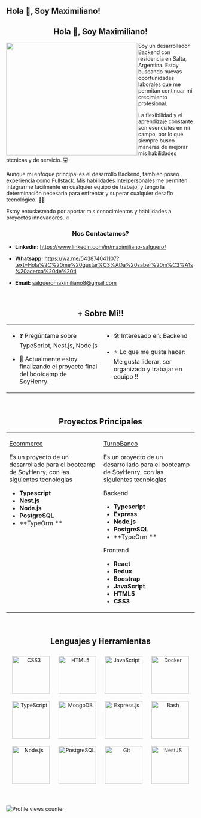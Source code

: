 ## Hola 👋, Soy Maximiliano!


## <div align="center">Hola 👋, Soy Maximiliano!</div>  
<div align="center">
  <img src="https://res.cloudinary.com/dd1yaduhv/image/upload/v1721654583/Programador_dkmq5z.jpg" 
       align="left" height="300" width="350" />
</div>  
  
Soy un desarrollador Backend con residencia en Salta, Argentina. Estoy buscando nuevas oportunidades laborales que me permitan continuar mi crecimiento profesional.

La flexibilidad y el aprendizaje constante son esenciales en mi campo, por lo que siempre busco maneras de mejorar mis habilidades técnicas y de servicio. 💻

Aunque mi enfoque principal es el desarrollo Backend, tambien poseo experiencia como Fullstack. Mis habilidades interpersonales me permiten integrarme fácilmente en cualquier equipo de trabajo, y tengo la determinación necesaria para enfrentar y superar cualquier desafío tecnológico. 🐱‍💻

Estoy entusiasmado por aportar mis conocimientos y habilidades a proyectos innovadores. 🔥 
  

### <div align="center"> Nos Contactamos?  

- **Linkedin:** https://www.linkedin.com/in/maximiliano-salguero/
 
- **Whatsapp:** https://wa.me/543874041107?text=Hola%2C%20me%20gustar%C3%ADa%20saber%20m%C3%A1s%20acerca%20de%20ti

- **Email:** salgueromaximiliano8@gmail.com
  
</div>  

  

<br/>  


## <div align="center"> + Sobre Mi!!  
<table><tr><td valign="top" width="50%">

- ❓ Pregúntame sobre TypeScript, Nest.js, Node.js  
  

- 🔭 Actualmente estoy finalizando el proyecto final del bootcamp de SoyHenry.  


</td><td valign="top" width="50%">

- 🛠 Interesado en:
Backend  
  

- ⭐ Lo que me gusta hacer:
Me gusta liderar, ser organizado y trabajar en equipo !!
  


</td></tr></table>  

<br/>  

 ## <div align="center"> Proyectos Principales
<table><tr><td valign="top" width="50%">


   [Ecommerce](https://github.com/pi-rym/PM4-MaxiSalguero)

Es un proyecto de un desarrollado para el bootcamp de SoyHenry, con las siguientes tecnologias 

- **Typescript**
- **Nest.js**
- **Node.js**
- **PostgreSQL**
- **TypeOrm  **


</td><td valign="top" width="50%">
  
[TurnoBanco](https://github.com/pi-rym/PM3-MaxiSalguero)

Es un proyecto de un desarrollado para el bootcamp de SoyHenry, con las siguientes tecnologias 

   Backend                             

- **Typescript**
- **Express**
- **Node.js**
- **PostgreSQL**
- **TypeOrm  **

Frontend

- **React**
- **Redux**
- **Boostrap**
- **JavaScript**
- **HTML5**
- **CSS3**
  

</td></tr></table>
<br />



##  <div align="center"> Lenguajes y Herramientas 
<div align="center">  
<a href="https://www.w3schools.com/css/" target="_blank"><img style="margin: 10px" src="https://profilinator.rishav.dev/skills-assets/css3-original-wordmark.svg" alt="CSS3" height="100" /></a>  
<a href="https://en.wikipedia.org/wiki/HTML5" target="_blank"><img style="margin: 10px" src="https://profilinator.rishav.dev/skills-assets/html5-original-wordmark.svg" alt="HTML5" height="100" /></a>  
<a href="https://www.javascript.com/" target="_blank"><img style="margin: 10px" src="https://profilinator.rishav.dev/skills-assets/javascript-original.svg" alt="JavaScript" height="100" /></a>  
<a href="https://www.docker.com/" target="_blank"><img style="margin: 10px" src="https://profilinator.rishav.dev/skills-assets/docker-original-wordmark.svg" alt="Docker" height="100" /></a>  
<a href="https://www.typescriptlang.org/" target="_blank"><img style="margin: 10px" src="https://profilinator.rishav.dev/skills-assets/typescript-original.svg" alt="TypeScript" height="100" /></a>  
<a href="https://www.mongodb.com/" target="_blank"><img style="margin: 10px" src="https://profilinator.rishav.dev/skills-assets/mongodb-original-wordmark.svg" alt="MongoDB" height="100" /></a>  
<a href="https://expressjs.com/" target="_blank"><img style="margin: 10px" src="https://profilinator.rishav.dev/skills-assets/express-original-wordmark.svg" alt="Express.js" height="100" /></a>  
<a href="https://www.gnu.org/software/bash/" target="_blank"><img style="margin: 10px" src="https://profilinator.rishav.dev/skills-assets/gnu_bash-icon.svg" alt="Bash" height="100" /></a>  
<a href="https://nodejs.org/" target="_blank"><img style="margin: 10px" src="https://profilinator.rishav.dev/skills-assets/nodejs-original-wordmark.svg" alt="Node.js" height="100" /></a>  
<a href="https://www.postgresql.org/" target="_blank"><img style="margin: 10px" src="https://profilinator.rishav.dev/skills-assets/postgresql-original-wordmark.svg" alt="PostgreSQL" height="100" /></a>  
<a href="https://github.com/" target="_blank"><img style="margin: 10px" src="https://profilinator.rishav.dev/skills-assets/git-scm-icon.svg" alt="Git" height="100" /></a>  
<a href="https://nestjs.com/" target="_blank"><img style="margin: 10px" src="https://profilinator.rishav.dev/skills-assets/nestjs.svg" alt="NestJS" height="100" /></a>  
</div>  

<br/>  

  
<br/>  

![Profile views counter](https://komarev.com/ghpvc/?username=MaxiSalguero&&style=flat-square)  

<br />


